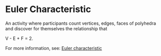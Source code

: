 # Euler Characteristic

An activity where participants count vertices, edges, faces of
polyhedra and discover for themselves the relationship that 

V - E + F = 2.


For more information, see: [Euler characteristic](https://en.wikipedia.org/wiki/Euler_characteristic)
